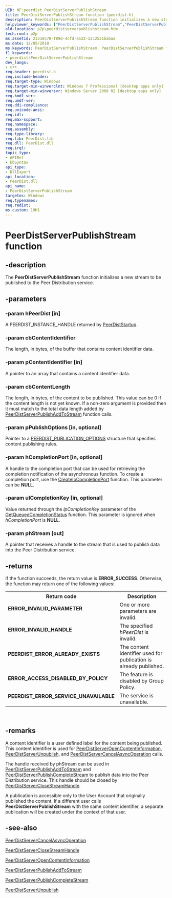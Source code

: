 ```yaml
---
UID: NF:peerdist.PeerDistServerPublishStream
title: PeerDistServerPublishStream function (peerdist.h)
description: PeerDistServerPublishStream function initializes a new stream to be published to the Peer Distribution service.
helpviewer_keywords: ["PeerDistServerPublishStream","PeerDistServerPublishStream function [Peer Networking]","p2p.peerdistserverpublishstream","peerdist/PeerDistServerPublishStream"]
old-location: p2p\peerdistserverpublishstream.htm
tech.root: p2p
ms.assetid: 2133e578-f89d-4cfd-a522-12c2531babaa
ms.date: 12/05/2018
ms.keywords: PeerDistServerPublishStream, PeerDistServerPublishStream function [Peer Networking], p2p.peerdistserverpublishstream, peerdist/PeerDistServerPublishStream
f1_keywords:
- peerdist/PeerDistServerPublishStream
dev_langs:
- c++
req.header: peerdist.h
req.include-header: 
req.target-type: Windows
req.target-min-winverclnt: Windows 7 Professional [desktop apps only]
req.target-min-winversvr: Windows Server 2008 R2 [desktop apps only]
req.kmdf-ver: 
req.umdf-ver: 
req.ddi-compliance: 
req.unicode-ansi: 
req.idl: 
req.max-support: 
req.namespace: 
req.assembly: 
req.type-library: 
req.lib: PeerDist.lib
req.dll: PeerDist.dll
req.irql: 
topic_type:
- APIRef
- kbSyntax
api_type:
- DllExport
api_location:
- PeerDist.dll
api_name:
- PeerDistServerPublishStream
targetos: Windows
req.typenames: 
req.redist: 
ms.custom: 19H1
---
```


# PeerDistServerPublishStream function


## -description


The <b>PeerDistServerPublishStream</b> function initializes a new stream to be published to the Peer Distribution service.


## -parameters




### -param hPeerDist [in]

A PEERDIST_INSTANCE_HANDLE returned by <a href="https://docs.microsoft.com/windows/desktop/api/peerdist/nf-peerdist-peerdiststartup">PeerDistStartup</a>.


### -param cbContentIdentifier

The length, in bytes, of the buffer that contains content identifier data.


### -param pContentIdentifier [in]

A pointer to an array that contains a content identifier data.


### -param cbContentLength

The length, in bytes, of the content to be published. This value can be 0 if the content length is not yet known.  If a non-zero argument is provided then it must match to the total data length added by <a href="https://docs.microsoft.com/windows/desktop/api/peerdist/nf-peerdist-peerdistserverpublishaddtostream">PeerDistServerPublishAddToStream</a> function calls. 


### -param pPublishOptions [in, optional]

Pointer to a [PEERDIST_PUBLICATION_OPTIONS](/windows/win32/api/peerdist/ns-peerdist-peerdist_publication_options) structure that specifies content publishing rules.


### -param hCompletionPort [in, optional]

A handle to the completion port that can be used for retrieving the completion notification of the asynchronous function. To create a completion port, use the <a href="https://docs.microsoft.com/windows/desktop/FileIO/createiocompletionport">CreateIoCompletionPort</a> function. This parameter can be <b>NULL</b>.


### -param ulCompletionKey [in, optional]

Value  returned through the <i>lpCompletionKey</i> parameter of the <a href="https://msdn.microsoft.com/library/aa364986.aspx">GetQueuedCompletionStatus</a> function. This parameter is ignored when <i>hCompletionPort</i> is <b>NULL</b>.


### -param phStream [out]

A pointer that receives a handle to the stream that is used to publish data into the Peer Distribution service.


## -returns



If the function succeeds, the return value is <b>ERROR_SUCCESS</b>. Otherwise, the function may return one of the following values:

<table>
<tr>
<th>Return code</th>
<th>Description</th>
</tr>
<tr>
<td width="40%">
<dl>
<dt><b>ERROR_INVALID_PARAMETER</b></dt>
</dl>
</td>
<td width="60%">
One or more parameters are invalid.

</td>
</tr>
<tr>
<td width="40%">
<dl>
<dt><b>ERROR_INVALID_HANDLE</b></dt>
</dl>
</td>
<td width="60%">
The specified <i>hPeerDist</i> is invalid.

</td>
</tr>
<tr>
<td width="40%">
<dl>
<dt><b>PEERDIST_ERROR_ALREADY_EXISTS</b></dt>
</dl>
</td>
<td width="60%">
The content identifier used for publication is already published.

</td>
</tr>
<tr>
<td width="40%">
<dl>
<dt><b>ERROR_ACCESS_DISABLED_BY_POLICY</b></dt>
</dl>
</td>
<td width="60%">
The feature is disabled by Group Policy.

</td>
</tr>
<tr>
<td width="40%">
<dl>
<dt><b>PEERDIST_ERROR_SERVICE_UNAVAILABLE</b></dt>
</dl>
</td>
<td width="60%">
The service is unavailable.

</td>
</tr>
</table>
 




## -remarks



A content identifier is a user defined label for the content being published. This content identifier is used for <a href="https://docs.microsoft.com/windows/desktop/api/peerdist/nf-peerdist-peerdistserveropencontentinformation">PeerDistServerOpenContentInformation</a>, <a href="https://docs.microsoft.com/windows/desktop/api/peerdist/nf-peerdist-peerdistserverunpublish">PeerDistServerUnpublish</a>, and <a href="https://docs.microsoft.com/windows/desktop/api/peerdist/nf-peerdist-peerdistservercancelasyncoperation">PeerDistServerCancelAsyncOperation</a> calls.

The handle received by phStream can be used in <a href="https://docs.microsoft.com/windows/desktop/api/peerdist/nf-peerdist-peerdistserverpublishaddtostream">PeerDistServerPublishAddToStream</a> and <a href="https://docs.microsoft.com/windows/desktop/api/peerdist/nf-peerdist-peerdistserverpublishcompletestream">PeerDistServerPublishCompleteStream</a> to publish data into the Peer Distribution service. This handle should be closed by <a href="https://docs.microsoft.com/windows/desktop/api/peerdist/nf-peerdist-peerdistserverclosestreamhandle">PeerDistServerCloseStreamHandle</a>.

A publication is accessible only to the User Account that originally published the content. If a different user calls <b>PeerDistServerPublishStream</b> with the same content identifier, a separate publication will be created under the context of that user.




## -see-also




<a href="https://docs.microsoft.com/windows/desktop/api/peerdist/nf-peerdist-peerdistservercancelasyncoperation">PeerDistServerCancelAsyncOperation</a>



<a href="https://docs.microsoft.com/windows/desktop/api/peerdist/nf-peerdist-peerdistserverclosestreamhandle">PeerDistServerCloseStreamHandle</a>



<a href="https://docs.microsoft.com/windows/desktop/api/peerdist/nf-peerdist-peerdistserveropencontentinformation">PeerDistServerOpenContentInformation</a>



<a href="https://docs.microsoft.com/windows/desktop/api/peerdist/nf-peerdist-peerdistserverpublishaddtostream">PeerDistServerPublishAddToStream</a>



<a href="https://docs.microsoft.com/windows/desktop/api/peerdist/nf-peerdist-peerdistserverpublishcompletestream">PeerDistServerPublishCompleteStream</a>



<a href="https://docs.microsoft.com/windows/desktop/api/peerdist/nf-peerdist-peerdistserverunpublish">PeerDistServerUnpublish</a>
 

 


